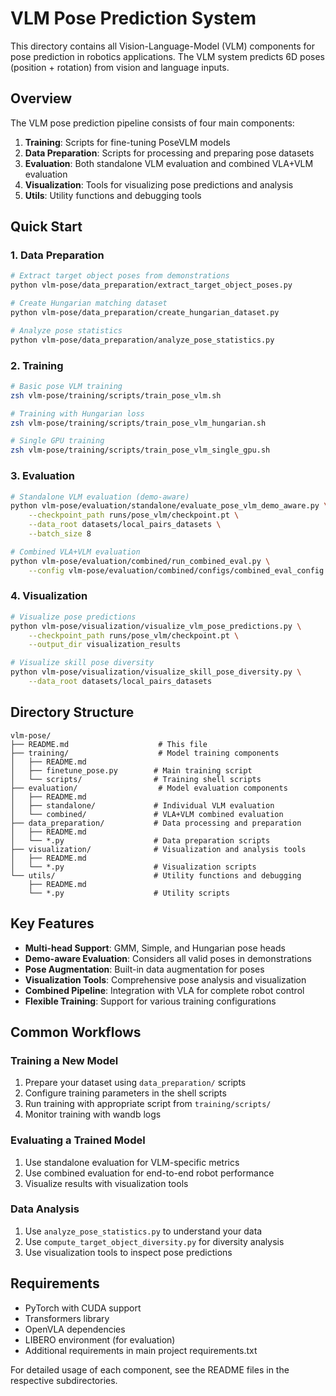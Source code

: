 # VLM Pose Prediction System

This directory contains all Vision-Language-Model (VLM) components for pose prediction in robotics applications. The VLM system predicts 6D poses (position + rotation) from vision and language inputs.

## Overview

The VLM pose prediction pipeline consists of four main components:

1. **Training**: Scripts for fine-tuning PoseVLM models
2. **Data Preparation**: Scripts for processing and preparing pose datasets
3. **Evaluation**: Both standalone VLM evaluation and combined VLA+VLM evaluation
4. **Visualization**: Tools for visualizing pose predictions and analysis
5. **Utils**: Utility functions and debugging tools

## Quick Start

### 1. Data Preparation
```zsh
# Extract target object poses from demonstrations
python vlm-pose/data_preparation/extract_target_object_poses.py

# Create Hungarian matching dataset
python vlm-pose/data_preparation/create_hungarian_dataset.py

# Analyze pose statistics
python vlm-pose/data_preparation/analyze_pose_statistics.py
```

### 2. Training
```zsh
# Basic pose VLM training
zsh vlm-pose/training/scripts/train_pose_vlm.sh

# Training with Hungarian loss
zsh vlm-pose/training/scripts/train_pose_vlm_hungarian.sh

# Single GPU training
zsh vlm-pose/training/scripts/train_pose_vlm_single_gpu.sh
```

### 3. Evaluation
```zsh
# Standalone VLM evaluation (demo-aware)
python vlm-pose/evaluation/standalone/evaluate_pose_vlm_demo_aware.py \
    --checkpoint_path runs/pose_vlm/checkpoint.pt \
    --data_root datasets/local_pairs_datasets \
    --batch_size 8

# Combined VLA+VLM evaluation
python vlm-pose/evaluation/combined/run_combined_eval.py \
    --config vlm-pose/evaluation/combined/configs/combined_eval_config.yaml
```

### 4. Visualization
```zsh
# Visualize pose predictions
python vlm-pose/visualization/visualize_vlm_pose_predictions.py \
    --checkpoint_path runs/pose_vlm/checkpoint.pt \
    --output_dir visualization_results

# Visualize skill pose diversity
python vlm-pose/visualization/visualize_skill_pose_diversity.py \
    --data_root datasets/local_pairs_datasets
```

## Directory Structure

```
vlm-pose/
├── README.md                    # This file
├── training/                    # Model training components
│   ├── README.md
│   ├── finetune_pose.py        # Main training script
│   └── scripts/                # Training shell scripts
├── evaluation/                  # Model evaluation components
│   ├── README.md
│   ├── standalone/             # Individual VLM evaluation
│   └── combined/               # VLA+VLM combined evaluation
├── data_preparation/           # Data processing and preparation
│   ├── README.md
│   └── *.py                    # Data preparation scripts
├── visualization/              # Visualization and analysis tools
│   ├── README.md
│   └── *.py                    # Visualization scripts
└── utils/                      # Utility functions and debugging
    ├── README.md
    └── *.py                    # Utility scripts
```

## Key Features

- **Multi-head Support**: GMM, Simple, and Hungarian pose heads
- **Demo-aware Evaluation**: Considers all valid poses in demonstrations
- **Pose Augmentation**: Built-in data augmentation for poses
- **Visualization Tools**: Comprehensive pose analysis and visualization
- **Combined Pipeline**: Integration with VLA for complete robot control
- **Flexible Training**: Support for various training configurations

## Common Workflows

### Training a New Model
1. Prepare your dataset using `data_preparation/` scripts
2. Configure training parameters in the shell scripts
3. Run training with appropriate script from `training/scripts/`
4. Monitor training with wandb logs

### Evaluating a Trained Model
1. Use standalone evaluation for VLM-specific metrics
2. Use combined evaluation for end-to-end robot performance
3. Visualize results with visualization tools

### Data Analysis
1. Use `analyze_pose_statistics.py` to understand your data
2. Use `compute_target_object_diversity.py` for diversity analysis
3. Use visualization tools to inspect pose predictions

## Requirements

- PyTorch with CUDA support
- Transformers library
- OpenVLA dependencies
- LIBERO environment (for evaluation)
- Additional requirements in main project requirements.txt

For detailed usage of each component, see the README files in the respective subdirectories.